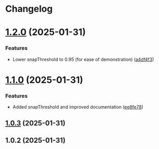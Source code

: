 # Changelog

# [1.2.0](https://github.com/llami-team/wake-me/compare/v1.1.0...v1.2.0) (2025-01-31)


### Features

* Lower snapThreshold to 0.95 (for ease of demonstration) ([a4df4f3](https://github.com/llami-team/wake-me/commit/a4df4f39eae7faba26b2b143f111b227083a74f3))

# [1.1.0](https://github.com/llami-team/wake-me/compare/v1.0.3...v1.1.0) (2025-01-31)


### Features

* Added snapThreshold and improved documentation ([ee8fe78](https://github.com/llami-team/wake-me/commit/ee8fe78a067ea2e1f9240192c5eb6d171c7727ed))

## [1.0.3](https://github.com/llami-team/wake-me/compare/v1.0.2...v1.0.3) (2025-01-31)

## 1.0.2 (2025-01-31)
